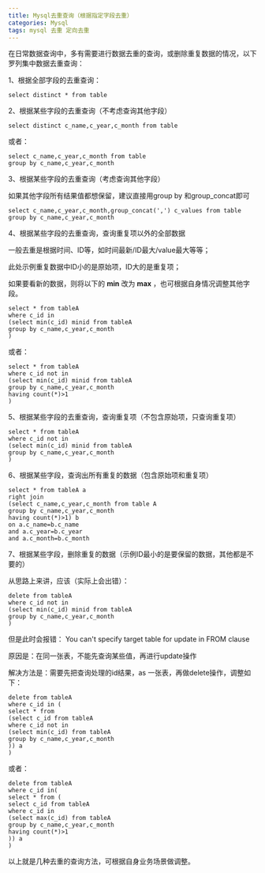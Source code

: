 ```yaml
---
title: Mysql去重查询（根据指定字段去重）
categories: Mysql
tags: mysql 去重 定向去重
---
```

在日常数据查询中，多有需要进行数据去重的查询，或删除重复数据的情况，以下罗列集中数据去重查询：

1、根据全部字段的去重查询：

    
    
    select distinct * from table

2、根据某些字段的去重查询（不考虑查询其他字段）

    
    
    select distinct c_name,c_year,c_month from table

或者：

    
    
    select c_name,c_year,c_month from table 
    group by c_name,c_year,c_month

3、根据某些字段的去重查询（考虑查询其他字段）

如果其他字段所有结果值都想保留，建议直接用group by 和group_concat即可

    
    
    select c_name,c_year,c_month,group_concat(',') c_values from table
    group by c_name,c_year,c_month

4、根据某些字段的去重查询，查询重复项以外的全部数据

一般去重是根据时间、ID等，如时间最新/ID最大/value最大等等；

此处示例重复数据中ID小的是原始项，ID大的是重复项；

如果要看新的数据，则将以下的 **min** 改为 **max** ，也可根据自身情况调整其他字段。

    
    
    select * from tableA
    where c_id in
    (select min(c_id) minid from tableA
    group by c_name,c_year,c_month
    )

或者：

    
    
    select * from tableA
    where c_id not in
    (select min(c_id) minid from tableA
    group by c_name,c_year,c_month
    having count(*)>1
    )

5、根据某些字段的去重查询，查询重复项（不包含原始项，只查询重复项）

    
    
    select * from tableA
    where c_id not in
    (select min(c_id) minid from tableA
    group by c_name,c_year,c_month
    )

6、根据某些字段，查询出所有重复的数据（包含原始项和重复项）

    
    
    select * from tableA a
    right join
    (select c_name,c_year,c_month from table A
    group by c_name,c_year,c_month
    having count(*)>1) b
    on a.c_name=b.c_name
    and a.c_year=b.c_year
    and a.c_month=b.c_month

7、根据某些字段，删除重复的数据（示例ID最小的是要保留的数据，其他都是不要的）

从思路上来讲，应该（实际上会出错）：

    
    
    delete from tableA
    where c_id not in
    (select min(c_id) minid from tableA
    group by c_name,c_year,c_month
    )

但是此时会报错： You can't specify target table for update in FROM clause

原因是：在同一张表，不能先查询某些值，再进行update操作

解决方法是：需要先把查询处理的id结果，as 一张表，再做delete操作，调整如下：

    
    
    delete from tableA
    where c_id in (
    select * from
    (select c_id from tableA
    where c_id not in
    (select min(c_id) from tableA
    group by c_name,c_year,c_month
    )) a
    )

或者：

    
    
    delete from tableA
    where c_id in(
    select * from (
    select c_id from tableA
    where c_id in
    (select max(c_id) from tableA
    group by c_name,c_year,c_month
    having count(*)>1
    )) a
    )

以上就是几种去重的查询方法，可根据自身业务场景做调整。

